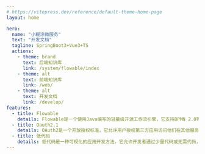 ```yaml
---
# https://vitepress.dev/reference/default-theme-home-page
layout: home

hero:
  name: "小糊涂微服务"
  text: "开发文档"
  tagline: SpringBoot3+Vue3+TS
  actions:
    - theme: brand
      text: 后端知识库
      link: /system/flowable/index
    - theme: alt
      text: 前端知识库
      link: /web/
    - theme: alt
      text: 开发文档
      link: /develop/      
features:
  - title: Flowable
    details: Flowable是一个使用Java编写的轻量级开源工作流引擎，它支持BPMN 2.0等业务流程标准，可灵活集成到各种Java应用中，帮助企业自动化和流程化业务流程。
  - title: Oauth2.1
    details: OAuth2是一个开放授权标准，它允许用户授权第三方应用访问他们在其他服务提供者上存储的信息，而无需分享用户名和密码。
  - title: 低代码
    details: 低代码是一种可视化的应用开发方法，它允许开发者通过少量代码或无需代码，快速构建和交付应用程序，从而实现业务需求的快速响应和创新。
---
```



